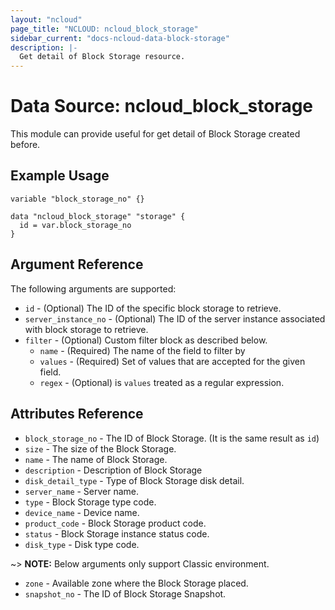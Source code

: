 ```yaml
---
layout: "ncloud"
page_title: "NCLOUD: ncloud_block_storage"
sidebar_current: "docs-ncloud-data-block-storage"
description: |-
  Get detail of Block Storage resource.
---
```


# Data Source: ncloud_block_storage

This module can provide useful for get detail of Block Storage created before.

## Example Usage

```hcl
variable "block_storage_no" {}

data "ncloud_block_storage" "storage" {
  id = var.block_storage_no
}
```

## Argument Reference

The following arguments are supported:

* `id` - (Optional) The ID of the specific block storage to retrieve.
* `server_instance_no` - (Optional) The ID of the server instance associated with block storage to retrieve.
* `filter` - (Optional) Custom filter block as described below.
  * `name` - (Required) The name of the field to filter by
  * `values` - (Required) Set of values that are accepted for the given field.
  * `regex` - (Optional) is `values` treated as a regular expression.
  
## Attributes Reference

* `block_storage_no` - The ID of Block Storage. (It is the same result as `id`)
* `size` - The size of the Block Storage.
* `name` - The name of Block Storage.
* `description` - Description of Block Storage
* `disk_detail_type` - Type of Block Storage disk detail. 
* `server_name` - Server name.
* `type` - Block Storage type code.
* `device_name` - Device name.
* `product_code` - Block Storage product code.
* `status` - Block Storage instance status code.
* `disk_type` - Disk type code.

~> **NOTE:** Below arguments only support Classic environment.

* `zone` - Available zone where the Block Storage placed.
* `snapshot_no` - The ID of Block Storage Snapshot.